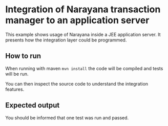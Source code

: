 # Integration of Narayana transaction manager to an application server

This example shows usage of Narayana inside a JEE application server.
It presents how the integration layer could be programmed.

## How to run

When running with maven `mvn install` the code will be compiled
and tests will be run.

You can then inspect the source code to understand
the integration features.

## Expected output

You should be informed that one test was run and passed.
